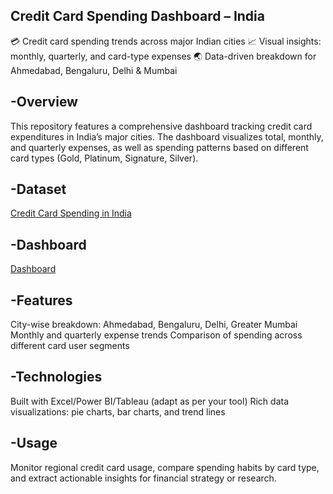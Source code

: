 ## Credit Card Spending Dashboard – India
💳 Credit card spending trends across major Indian cities
📈 Visual insights: monthly, quarterly, and card-type expenses
🌏 Data-driven breakdown for Ahmedabad, Bengaluru, Delhi & Mumbai

## -Overview
This repository features a comprehensive dashboard tracking credit card expenditures in India’s major cities. The dashboard visualizes total, monthly, and quarterly expenses, as well as spending patterns based on different card types (Gold, Platinum, Signature, Silver).

## -Dataset
<a href="https://github.com/KaranMondal/Credit-Card-Spending-in-India---Data_Analysis/blob/main/Project%203%20Credit%20Card%20Spending%20in%20India.xlsx">Credit Card Spending in India</a>

## -Dashboard
<a href="https://github.com/KaranMondal/Credit-Card-Spending-in-India---Data_Analysis/blob/main/Final%20Dashboard.png">Dashboard</a>

## -Features
City-wise breakdown: Ahmedabad, Bengaluru, Delhi, Greater Mumbai
Monthly and quarterly expense trends
Comparison of spending across different card user segments

## -Technologies
Built with Excel/Power BI/Tableau (adapt as per your tool)
Rich data visualizations: pie charts, bar charts, and trend lines

## -Usage
Monitor regional credit card usage, compare spending habits by card type, and extract actionable insights for financial strategy or research.
